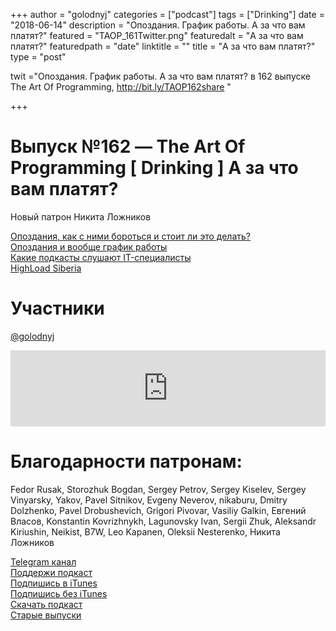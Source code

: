 +++
author = "golodnyj"
categories = ["podcast"]
tags = ["Drinking"]
date = "2018-06-14"
description = "Опоздания. График работы. А за что вам платят?"
featured = "TAOP_161Twitter.png"
featuredalt = "А за что вам платят?"
featuredpath = "date"
linktitle = ""
title = "А за что вам платят?"
type = "post"

twit ="Опоздания. График работы. А за что вам платят? в 162 выпуске The Art Of Programming, http://bit.ly/TAOP162share "

+++
# Выпуск №162 — The Art Of Programming [ Drinking ] А за что вам платят?

Новый патрон Никита Ложников  
  
[Опоздания, как с ними бороться и стоит ли это делать?](http://bit.ly/2sVk7EU)     
[Опоздания и вообще график работы](http://bit.ly/2Msla7B)  
[Какие подкасты слушают IT-специалисты](http://bit.ly/2sWrdZT)   
[HighLoad Siberia](http://bit.ly/2Mo3rho)   

# Участники
[@golodnyj](https://twitter.com/golodnyj/)  

<iframe title="Выпуск №162 — The Art Of Programming [ Drinking ] А за что вам платят?" src="https://www.podbean.com/media/player/wjb9q-9339e0?from=usersite&skin=1&share=1&fonts=Helvetica&auto=0&download=1&version=1" height="122" width="100%" style="border: none;" scrolling="no" data-name="pb-iframe-player"></iframe>

# Благодарности патронам: 
Fedor Rusak, Storozhuk Bogdan, Sergey Petrov, Sergey Kiselev, Sergey Vinyarsky, Yakov, Pavel Sitnikov, Evgeny Neverov, nikaburu, Dmitry Dolzhenko, Pavel Drobushevich, Grigori Pivovar, Vasiliy Galkin, Евгений Власов, Konstantin Kovrizhnykh, Lagunovsky Ivan, Sergii Zhuk, Aleksandr Kiriushin, Neikist, B7W, Leo Kapanen, Oleksii Nesterenko, Никита Ложников

[Telegram канал](http://bit.ly/taoplive)  
[Поддержи подкаст](http://bit.ly/TAOPpatron)  
[Подпишись в iTunes](http://bit.ly/TAOPiTunes)  
[Подпишись без iTunes](http://bit.ly/TAOPrss)   
[Скачать подкаст](http://bit.ly/TAOP162mp3)  
[Старые выпуски](http://bit.ly/oldtaop)